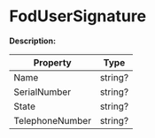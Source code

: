 # FodUserSignature

**Description:** 

| Property | Type |
|---|---|
| Name | string? |
| SerialNumber | string? |
| State | string? |
| TelephoneNumber | string? |


